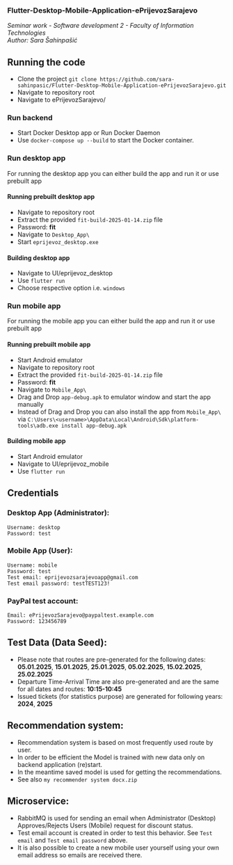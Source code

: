 <h3>Flutter-Desktop-Mobile-Application-ePrijevozSarajevo</h3>
<i>Seminar work - Software development 2 - Faculty of Information Technologies</i> </br>
<i>Author: Sara Šahinpašić</i> </br>

## Running the code
- Clone the project `git clone https://github.com/sara-sahinpasic/Flutter-Desktop-Mobile-Application-ePrijevozSarajevo.git`
- Navigate to repository root
- Navigate to ePrijevozSarajevo/

### Run backend
- Start Docker Desktop app or Run Docker Daemon
- Use ```docker-compose up --build``` to start the Docker container.

### Run desktop app
For running the desktop app you can either build the app and run it or use prebuilt app

#### Running prebuilt desktop app
- Navigate to repository root
- Extract the provided `fit-build-2025-01-14.zip` file
- Password: **fit**
- Navigate to `Desktop_App\`
- Start `eprijevoz_desktop.exe`

#### Building desktop app
- Navigate to UI/eprijevoz_desktop
- Use ```flutter run```
- Choose respective option i.e. ```windows```

### Run mobile app
For running the mobile app you can either build the app and run it or use prebuilt app

#### Running prebuilt mobile app
- Start Android emulator
- Navigate to repository root
- Extract the provided `fit-build-2025-01-14.zip` file
- Password: **fit**
- Navigate to `Mobile_App\`
- Drag and Drop `app-debug.apk` to emulator window and start the app manually
- Instead of Drag and Drop you can also install the app from `Mobile_App\` via `C:\Users\<username>\AppData\Local\Android\Sdk\platform-tools\adb.exe install app-debug.apk`

#### Building mobile app
- Start Android emulator
- Navigate to UI/eprijevoz_mobile
- Use ```flutter run``` 

## Credentials

### Desktop App (Administrator):
	Username: desktop
	Password: test

### Mobile App (User):
	Username: mobile
	Password: test
	Test email: eprijevozsarajevoapp@gmail.com
	Test email password: testTEST123!
 
### PayPal test account:
	Email: ePrijevozSarajevo@paypaltest.example.com
	Password: 123456789

## Test Data (Data Seed):
- Please note that routes are pre-generated for the following dates: **05.01.2025**, **15.01.2025**, **25.01.2025**, **05.02.2025**, **15.02.2025**, **25.02.2025**
- Departure Time-Arrival Time are also pre-generated and are the same for all dates and routes: **10:15-10:45**
- Issued tickets (for statistics purpose) are generated for following years: **2024**, **2025**

## Recommendation system:
- Recommendation system is based on most frequently used route by user. 
- In order to be efficient the Model is trained with new data only on backend application (re)start.
- In the meantime saved model is used for getting the recommendations. 
- See also `my recommender system docx.zip`

## Microservice:
- RabbitMQ is used for sending an email when Administrator (Desktop) Approves/Rejects Users (Mobile) request for discount status.
- Test email account is created in order to test this behavior. See `Test email` and `Test email password` above.
- It is also possible to create a new mobile user yourself using your own email address so emails are received there.